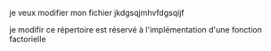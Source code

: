 je veux modifier mon fichier
jkdgsqjmhvfdgsqijf

je modifir
ce répertoire est réservé à l'implémentation d'une fonction factorielle
